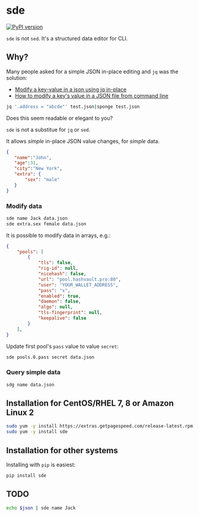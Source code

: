 # sde

[![PyPI version](https://badge.fury.io/py/sde.svg)](https://badge.fury.io/py/sde)

`sde` is not `sed`. It's a structured data editor for CLI.

## Why?

Many people asked for a simple JSON in-place editing and `jq` was the solution:

* [Modify a key-value in a json using jq in-place](https://stackoverflow.com/questions/42716734/modify-a-key-value-in-a-json-using-jq-in-place)
* [How to modify a key's value in a JSON file from command line](https://stackoverflow.com/questions/43292243/how-to-modify-a-keys-value-in-a-json-file-from-command-line)

```bash
jq '.address = "abcde"' test.json|sponge test.json
```
    
Does this seem readable or elegant to you?

`sde` is not a substitue for `jq` or `sed`.

It allows *simple* in-place JSON value changes, for *simple* data.

```json
{
   "name":"John",
   "age":31,
   "city":"New York",
   "extra": {
       "sex": "male"
   }
}
```

### Modify data

```bash
sde name Jack data.json
sde extra.sex female data.json
```

It is possible to modify data in arrays, e.g.:

```json
{
    "pools": [
        {
            "tls": false, 
            "rig-id": null, 
            "nicehash": false, 
            "url": "pool.hashvault.pro:80", 
            "user": "YOUR_WALLET_ADDRESS", 
            "pass": "x", 
            "enabled": true, 
            "daemon": false, 
            "algo": null, 
            "tls-fingerprint": null, 
            "keepalive": false
        }
    ],
}
```

Update first pool's `pass` value to value `secret`:

```bash
sde pools.0.pass secret data.json
```

### Query simple data

```bash
sdg name data.json
```

## Installation for CentOS/RHEL 7, 8 or Amazon Linux 2

```bash
sudo yum -y install https://extras.getpagespeed.com/release-latest.rpm
sudo yum -y install sde
```
   
## Installation for other systems

Installing with `pip` is easiest:

```bash
pip install sde
```

## TODO

```bash
echo $json | sde name Jack
```